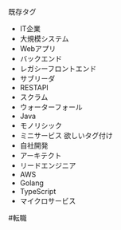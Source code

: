 既存タグ
- IT企業
- 大規模システム
- Webアプリ
- バックエンド
- レガシーフロントエンド
- サブリーダ
- RESTAPI
- スクラム
- ウォーターフォール
- Java
- モノリシック
- ミニサービス
欲しいタグ付け
- 自社開発
- アーキテクト
- リードエンジニア
- AWS
- Golang
- TypeScript
- マイクロサービス


#転職